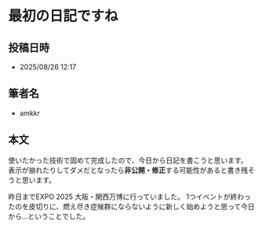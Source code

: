 # 最初の日記ですね

## 投稿日時

- 2025/08/26 12:17

## 筆者名

- amkkr

## 本文

使いたかった技術で固めて完成したので、今日から日記を書こうと思います。
表示が崩れたりしてダメだとなったら**非公開・修正**する可能性があると書き残そうと思います。

昨日までEXPO 2025 大阪・関西万博に行っていました。
1つイベントが終わったのを皮切りに、燃え尽き症候群にならないように新しく始めようと思って今日から...ということでした。
